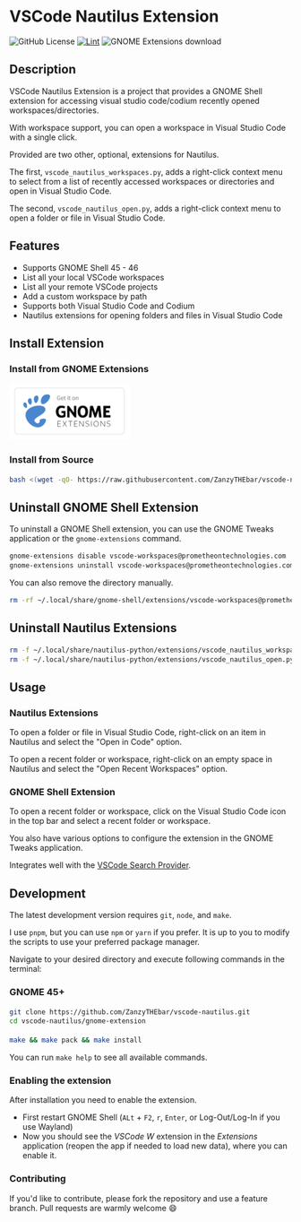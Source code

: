 # VSCode Nautilus Extension

![GitHub License](https://img.shields.io/github/license/ZanzyTHEbar/vscode-nautilus)
[![Lint](https://github.com/ZanzyTHEbar/vscode-nautilus/actions/workflows/eslint.yml/badge.svg)](https://github.com/ZanzyTHEbar/vscode-nautilus/actions/workflows/eslint.yml)
![GNOME Extensions download](https://img.shields.io/badge/dynamic/xml?url=https%3A%2F%2Fextensions.gnome.org%2Fextension%2F6976%2Fvscode-workspaces-gnome%2F&query=%2Fhtml%2Fbody%2Fdiv%5B2%5D%2Fdiv%2Fdiv%5B2%5D%2Fdiv%5B1%5D%2Fspan%5B3%5D&logo=gnome&label=GNOME%20extensions&cacheSeconds=86400)

## Description

<!-- ![screenshot.png](screenshot.png) -->

VSCode Nautilus Extension is a project that provides a GNOME Shell extension for accessing visual studio code/codium recently opened workspaces/directories.

With workspace support, you can open a workspace in Visual Studio Code with a single click.

Provided are two other, optional, extensions for Nautilus.

The first, `vscode_nautilus_workspaces.py`, adds a right-click context menu to select from a list of recently accessed workspaces or directories and open in Visual Studio Code.

The second, `vscode_nautilus_open.py`, adds a right-click context menu to open a folder or file in Visual Studio Code.

## Features

- Supports GNOME Shell 45 - 46
- List all your local VSCode workspaces
- List all your remote VSCode projects
- Add a custom workspace by path
- Supports both Visual Studio Code and Codium
- Nautilus extensions for opening folders and files in Visual Studio Code

## Install Extension

### Install from GNOME Extensions

[<img alt="" height="100" src="https://raw.githubusercontent.com/andyholmes/gnome-shell-extensions-badge/master/get-it-on-ego.svg?sanitize=true">]()

### Install from Source

```bash
bash <(wget -qO- https://raw.githubusercontent.com/ZanzyTHEbar/vscode-nautilus/main/install.sh)
```

## Uninstall GNOME Shell Extension

To uninstall a GNOME Shell extension, you can use the GNOME Tweaks application or the `gnome-extensions` command.

```bash
gnome-extensions disable vscode-workspaces@prometheontechnologies.com
gnome-extensions uninstall vscode-workspaces@prometheontechnologies.com
```

You can also remove the directory manually.

```bash
rm -rf ~/.local/share/gnome-shell/extensions/vscode-workspaces@prometheontechnologies.com
```

## Uninstall Nautilus Extensions

```bash
rm -f ~/.local/share/nautilus-python/extensions/vscode_nautilus_workspaces.py
rm -f ~/.local/share/nautilus-python/extensions/vscode_nautilus_open.py
```

## Usage

### Nautilus Extensions

To open a folder or file in Visual Studio Code, right-click on an item in Nautilus and select the "Open in Code" option.

To open a recent folder or workspace, right-click on an empty space in Nautilus and select the "Open Recent Workspaces" option.

### GNOME Shell Extension

To open a recent folder or workspace, click on the Visual Studio Code icon in the top bar and select a recent folder or workspace.

You also have various options to configure the extension in the GNOME Tweaks application.

Integrates well with the [VSCode Search Provider](https://extensions.gnome.org/extension/6976/vscode-search-provider/).

## Development

The latest development version requires `git`, `node`, and `make`.

I use `pnpm`, but you can use `npm` or `yarn` if you prefer. It is up to you to modify the scripts to use your preferred package manager.

Navigate to your desired directory and execute following commands in the terminal:

### GNOME 45+

```bash
git clone https://github.com/ZanzyTHEbar/vscode-nautilus.git
cd vscode-nautilus/gnome-extension

make && make pack && make install
```

You can run `make help` to see all available commands.

### Enabling the extension

After installation you need to enable the extension.

- First restart GNOME Shell (`ALt` + `F2`, `r`, `Enter`, or Log-Out/Log-In if you use Wayland)
- Now you should see the _VSCode W_ extension in the _Extensions_ application (reopen the app if needed to load new data), where you can enable it.

### Contributing

If you'd like to contribute, please fork the repository and use a feature branch. Pull requests are warmly welcome :smile:
